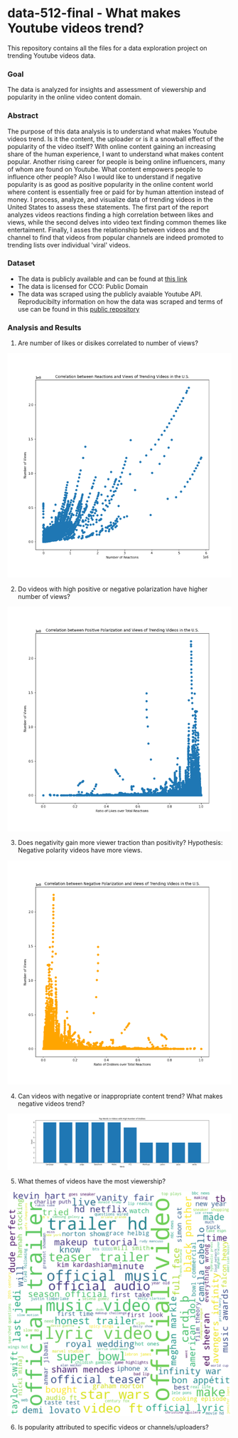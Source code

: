 # data-512-final - What makes Youtube videos trend?
This repository contains all the files for a data exploration project on trending Youtube videos data. 
### Goal
The data is analyzed for insights and assessment of viewership and popularity in the online video content domain. 
### Abstract
The purpose of this data analysis is to understand what makes Youtube videos trend. Is it the content, the uploader or is it a snowball effect of the popularity of the video itself? With online content gaining an increasing share of the human experience, I want to understand what makes content popular. Another rising career for people is being online influencers, many of whom are found on Youtube. What content empowers people to influence other people? Also I would like to understand if negative popularity is as good as positive popularity in the online content world where content is essentially free or paid for by human attention instead of money. I process, analyze, and visualize data of trending videos in the United States to assess these statements. The first part of the report analyzes videos reactions finding a high correlation between likes and views, while the second delves into video text finding common themes like entertaiment. Finally, I asses the relationship between videos and the channel to find that videos from popular channels are indeed promoted to trending lists over individual 'viral' videos. 
### Dataset
- The data is publicly available and can be found at [this link](https://www.kaggle.com/datasnaek/youtube-new)
- The data is licensed for CCO: Public Domain
- The data was scraped using the publicly avaiable Youtube API. Reproducibilty information on how the data was scraped and terms of use can be found in this [public repository](https://github.com/mitchelljy/Trending-YouTube-Scraper)
### Analysis and Results
1. Are number of likes or disikes correlated to number of views?

![Q1](output/Reactions_Views_Correlation.png)

2. Do videos with high positive or negative polarization have higher number of views?

![Q2](output/PostivePolarization_Views_Correlation.png)

3. Does negativity gain more viewer traction than positivity? Hypothesis: Negative polarity videos have more views. 

![Q3](output/NegativePolarization_Views_Correlation.png)

4. Can videos with negative or inappropriate content trend? What makes negative videos trend? 

![Q4](output/TopWordsInNegVideos.png)

5. What themes of videos have the most viewership?

![Q4](output/Video_Title_Wordcloud.png)

6. Is popularity attributed to specific videos or channels/uploaders?

